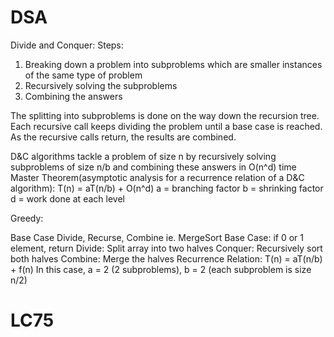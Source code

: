 # DSA

Divide and Conquer:
Steps:
1. Breaking down a problem into subproblems which are smaller instances of the same type of problem
2. Recursively solving the subproblems
3. Combining the answers

The splitting into subproblems is done on the way down the recursion tree. Each recursive call keeps dividing the problem until a base case is reached. As the recursive calls return, the results are combined.

D&C algorithms tackle a problem of size n by recursively solving subproblems of size n/b and combining these answers in O(n^d) time
Master Theorem(asymptotic analysis for a recurrence relation of a D&C algorithm): T(n) = aT(n/b) + O(n^d)
a = branching factor
b = shrinking factor
d = work done at each level

Greedy:





Base Case 
Divide, Recurse, Combine
ie. MergeSort
Base Case: if 0 or 1 element, return
Divide:
Split array into two halves
Conquer:
Recursively sort both halves
Combine:
Merge the halves
Recurrence Relation: T(n) = aT(n/b) + f(n) 
In this case, a = 2 (2 subproblems), b = 2 (each subproblem is size n/2)




# LC75
